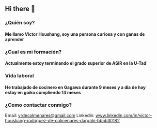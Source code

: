 ## Hi there 👋
### ¿Quién soy?
#### Me llamo Victor Houshang, soy una persona curiosa y con ganas de aprender
### ¿Cual es mi formación?
#### Actualmente estoy terminando el grado superior de ASIR en la U-Tad
### Vida laboral
#### He trabajado de cocinero en Gagawa durante 9 meses y a dia de hoy estoy en goiko cumpliendo 14 meses
### ¿Como contactar conmigo?
Email: vrdecolmenares@gmail.com 
Linkedin: www.linkedin.com/in/víctor-houshang-rodríguez-de-colmenares-dargahi-bb5b30182





<!--
**VictorHoushang/VictorHoushang** is a ✨ _special_ ✨ repository because its `README.md` (this file) appears on your GitHub profile.

Here are some ideas to get you started:

- 🔭 I’m currently working on ...
- 🌱 I’m currently learning ...
- 👯 I’m looking to collaborate on ...
- 🤔 I’m looking for help with ...
- 💬 Ask me about ...
- 📫 How to reach me: ...
- 😄 Pronouns: ...
- ⚡ Fun fact: ...
-->
